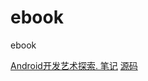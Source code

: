 # ebook
ebook

[Android开发艺术探索. 笔记](https://legacy.gitbook.com/book/tom510230/android_ka_fa_yi_shu_tan_suo/details)
[源码](https://github.com/singwhatiwanna/android-art-res)

